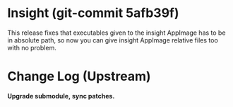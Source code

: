 # Insight (git-commit 5afb39f)

This release fixes that executables given to the insight AppImage has to be in
absolute path, so now you can give insight AppImage relative files too with no
problem.

# Change Log (Upstream)

**Upgrade submodule, sync patches.**
